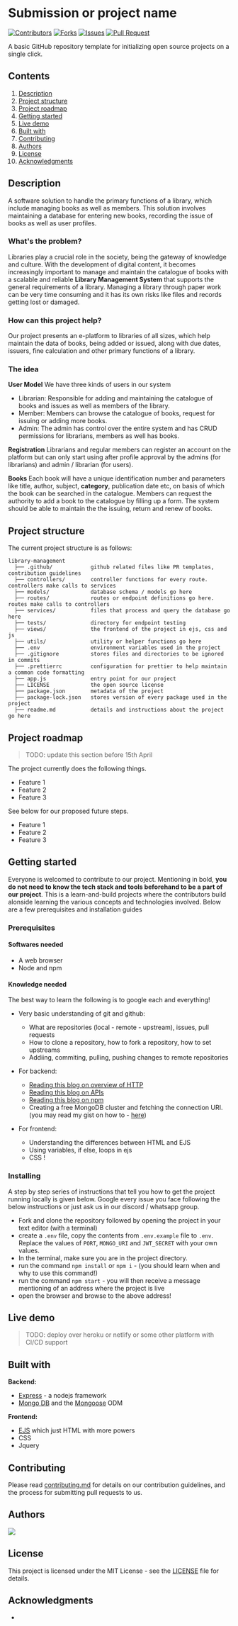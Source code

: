 # Submission or project name

[![Contributors](https://img.shields.io/github/contributors/dsckgec/library-management.svg)](https://github.com/dsckgec/library-management/graphs/contributors) [![Forks](https://img.shields.io/github/forks/dsckgec/library-management.svg)](https://github.com/dsckgec/library-management/network/members) [![Issues](https://img.shields.io/github/issues/dsckgec/library-management.svg)](https://github.com/dsckgec/library-management/issues) [![Pull Request](https://img.shields.io/github/issues-pr-closed-raw/dsckgec/library-management)](https://github.com/dsckgec/library-management/pulls)


A basic GitHub repository template for initializing open source projects on a single click.

## Contents

1. [Description](#description)
1. [Project structure](#project-structure)
1. [Project roadmap](#project-roadmap)
1. [Getting started](#getting-started)
1. [Live demo](#live-demo)
1. [Built with](#built-with)
1. [Contributing](#contributing)
1. [Authors](#authors)
1. [License](#license)
1. [Acknowledgments](#acknowledgments)

## Description

A software solution to handle the primary functions of a library, which include managing books as well as members. This solution involves maintaining a database for entering new books, recording the issue of books as well as user profiles.

### What's the problem?

Libraries play a crucial role in the society, being the gateway of knowledge and culture. With the development of digital content, it becomes increasingly important to manage and maintain the catalogue of books with a scalable and reliable **Library Management System** that supports the general requirements of a library. Managing a library through paper work can be very time consuming and it has its own risks like files and records getting lost or damaged.

### How can this project help?

Our project presents an e-platform to libraries of all sizes, which help maintain the data of books, being added or issued, along with due dates, issuers, fine calculation and other primary functions of a library. 

### The idea

**User Model**
We have three kinds of users in our system
- Librarian: Responsible for adding and maintaining the catalogue of books and issues as well as members of the library.
- Member: Members can browse the catalogue of books, request for issuing or adding more books.
- Admin: The admin has control over the entire system and has CRUD permissions for librarians, members as well has books.

**Registration**
Librarians and regular members can register an account on the platform but can only start using after profile approval by the admins (for librarians) and admin / librarian (for users). 

**Books**
Each book will have a unique identification number and parameters like title, author, subject, **category**, publication date etc, on basis of which the book can be searched in the catalogue. Members can request the authority to add a book to the catalogue by filling up a form. The system should be able to maintain the the issuing, return and renew of books.

## Project structure

The current project structure is as follows:
```
library-management
  ├── .github/            github related files like PR templates, contribution guidelines  
  ├── controllers/        controller functions for every route. controllers make calls to services
  ├── models/             database schema / models go here
  ├── routes/             routes or endpoint definitions go here. routes make calls to controllers
  ├── services/           files that process and query the database go here
  ├── tests/              directory for endpoint testing
  ├── views/              the frontend of the project in ejs, css and js
  ├── utils/              utility or helper functions go here
  ├── .env                environment variables used in the project
  ├── .gitignore          stores files and directories to be ignored in commits
  ├── .prettierrc         configuration for prettier to help maintain a common code formatting
  ├── app.js              entry point for our project
  ├── LICENSE             the open source license
  ├── package.json        metadata of the project
  ├── package-lock.json   stores version of every package used in the project
  ├── readme.md           details and instructions about the project go here

```

## Project roadmap

> TODO: update this section before 15th April

The project currently does the following things.

- Feature 1
- Feature 2
- Feature 3

See below for our proposed future steps.

- Feature 1
- Feature 2
- Feature 3

## Getting started

Everyone is welcomed to contribute to our project. Mentioning in bold, **you do not need to know the tech stack and tools beforehand to be a part of our project**. This is a learn-and-build projects where the contributors build alonside learning the various concepts and technologies involved. Below are a few prerequisites and installation guides

### Prerequisites

#### Softwares needed

- A web browser
- Node and npm

####  Knowledge needed

The best way to learn the following is to google each and everything!

- Very basic understanding of git and github:
  - What are repositories (local - remote - upstream), issues, pull requests
  - How to clone a repository, how to fork a repository, how to set upstreams
  - Addiing, commiting, pulling, pushing changes to remote repositories

- For backend:
  - [Reading this blog on overview of HTTP](https://developer.mozilla.org/en-US/docs/Web/HTTP/Overview)
  - [Reading this blog on APIs](https://developer.mozilla.org/en-US/docs/Learn/JavaScript/Client-side_web_APIs/Introduction)
  - [Reading this blog on npm](https://www.freecodecamp.org/news/what-is-npm-a-node-package-manager-tutorial-for-beginners/)
  - Creating a free MongoDB cluster and fetching the connection URI. (you may read my gist on how to - [here](https://gist.github.com/singhayushh/426f10353a8051593828e92c139ebdbc))

- For frontend:
  - Understanding the differences between HTML and EJS
  - Using variables, if else, loops in ejs
  - CSS !

### Installing

A step by step series of instructions that tell you how to get the project running locally is given below. Google every issue you face following the below instructions or just ask us in our discord / whatsapp group.

- Fork and clone the repository followed by opening the project in your text editor (with a terminal)
- create a `.env` file, copy the contents from `.env.example` file to `.env`. Replace the values of `PORT`, `MONGO_URI` and `JWT_SECRET` with your own values. 
- In the terminal, make sure you are in the project directory.
- run the command `npm install` or `npm i` - (you should learn when and why to use this command!)
- run the command `npm start` - you will then receive a message mentioning of an address where the project is live
- open the browser and browse to the above address!

## Live demo

> TODO: deploy over heroku or netlify or some other platform with CI/CD support

## Built with

**Backend:**

- [Express](https://expressjs.com/) - a nodejs framework
- [Mongo DB](https://www.mongodb.com/) and the [Mongoose](https://mongoosejs.com/) ODM

**Frontend:**

- [EJS](https://ejs.co/) which just HTML with more powers
- CSS
- Jquery

## Contributing

Please read [contributing.md](/.github/contributing.md) for details on our contribution guidelines, and the process for submitting pull requests to us.

## Authors

<a href="https://github.com/DSCKGEC/library-management/graphs/contributors">
  <img src="https://contributors-img.web.app/image?repo=DSCKGEC/library-management" />
</a>

## License

This project is licensed under the MIT License - see the [LICENSE](LICENSE) file for details.

## Acknowledgments

- 
